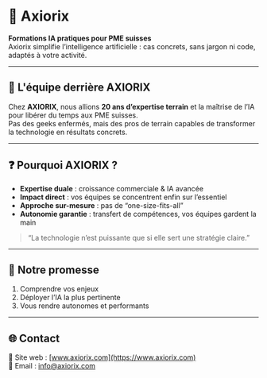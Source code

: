 # 🚀 Axiorix

**Formations IA pratiques pour PME suisses**  
Axiorix simplifie l’intelligence artificielle : cas concrets, sans jargon ni code, adaptés à votre activité.

---

## 👥 L'équipe derrière AXIORIX
Chez **AXIORIX**, nous allions **20 ans d’expertise terrain** et la maîtrise de l’IA pour libérer du temps aux PME suisses.  
Pas des geeks enfermés, mais des pros de terrain capables de transformer la technologie en résultats concrets.

---

## ❓ Pourquoi AXIORIX ?
- **Expertise duale** : croissance commerciale & IA avancée  
- **Impact direct** : vos équipes se concentrent enfin sur l’essentiel  
- **Approche sur-mesure** : pas de “one-size-fits-all”  
- **Autonomie garantie** : transfert de compétences, vos équipes gardent la main  

> “La technologie n’est puissante que si elle sert une stratégie claire.”

---

## 🎯 Notre promesse
1. Comprendre vos enjeux  
2. Déployer l’IA la plus pertinente  
3. Vous rendre autonomes et performants  

---

## 🌐 Contact
🔗 Site web : [www.axiorix.com](https://www.axiorix.com)  
📧 Email : info@axiorix.com 
